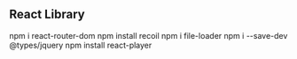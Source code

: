 ## React Library

npm i react-router-dom
npm install recoil
npm i file-loader
npm i --save-dev @types/jquery
npm install react-player
